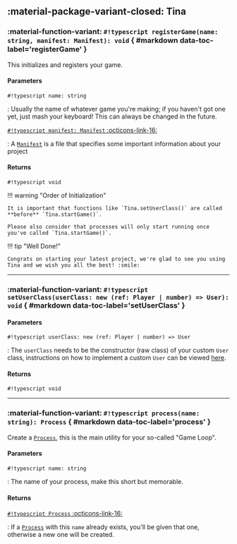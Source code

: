 ## :material-package-variant-closed: Tina

### :material-function-variant: **`#!typescript registerGame(name: string, manifest: Manifest): void`** { #markdown data-toc-label='registerGame' }

This initializes and registers your game.

#### Parameters
`#!typescript name: string`

: Usually the name of whatever game you're making; if you haven't got one yet, just mash your keyboard! This can always be changed in the future.

[`#!typescript manifest: Manifest` :octicons-link-16:](/docs/api/types/manifest.md)

: A [`Manifest`](/docs/api/types/manifest.md "Manifest Definition assistance") is a file that specifies some important information about your project

#### Returns

`#!typescript void`

!!! warning "Order of Initialization"

    It is important that functions like `Tina.setUserClass()` are called **before** `Tina.startGame()`.
    
    Please also consider that processes will only start running once you've called `Tina.startGame()`.

!!! tip "Well Done!"

    Congrats on starting your latest project, we're glad to see you using Tina and we wish you all the best! :smile:

---

### :material-function-variant: **`#!typescript setUserClass(userClass: new (ref: Player | number) => User): void`** { #markdown data-toc-label='setUserClass' }

#### Parameters
`#!typescript userClass: new (ref: Player | number) => User`

: The `userClass` needs to be the constructor (raw class) of your custom `User` class, instructions on how to implement a custom `User` can be viewed [here](/docs/intro/tina/user  "Custom User Class").

#### Returns

`#!typescript void`

---

### :material-function-variant: **`#!typescript process(name: string): Process`** { #markdown data-toc-label='process' }

Create a [`Process`](/docs/api/process.md), this is the main utility for your so-called "Game Loop".

#### Parameters
`#!typescript name: string`

: The name of your process, make this short but memorable.

#### Returns

[`#!typescript Process` :octicons-link-16:](/docs/api/process.md)

: If a [`Process`](/docs/api/process.md) with this `name` already exists, you'll be given that one, otherwise a new one will be created.